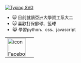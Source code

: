 <a href="https://git.io/typing-svg"><img src="https://readme-typing-svg.herokuapp.com?font=Fira+Code&pause=1000&color=F7B928&background=FFF0EB00&center=%E9%8C%AF%E8%AA%A4%E7%9A%84&vCenter=%E9%8C%AF%E8%AA%A4%E7%9A%84&repeat=%E7%9C%9F%E7%9A%84&width=435&lines=welcome+to+my+github" alt="Typing SVG" /></a>
- 😺 目前就讀亞洲大學資工系大二 
- 🙀 喜歡打保齡球、籃球
- 😹 學習python、css、javascript

<table>
  <tbody>
    <tr>
      <td><a href="https://www.facebook.com/profile.php?id=100003832682807"><img align="left" src="https://user-images.githubusercontent.com/8935531/161361100-1fe2b952-4a79-48ec-8646-58f1f4f9738c.gif" alt="icon | Facebook" width="60"/></a></td>
      <td><a href="https://www.instagram.com/ming_junzzzzz/><img align="left" src="https://user-images.githubusercontent.com/8935531/161361084-a010cae7-5b98-4d09-a189-03862dc6e86e.gif" alt="icon | Instagram" width="60"/></a></td>
  
